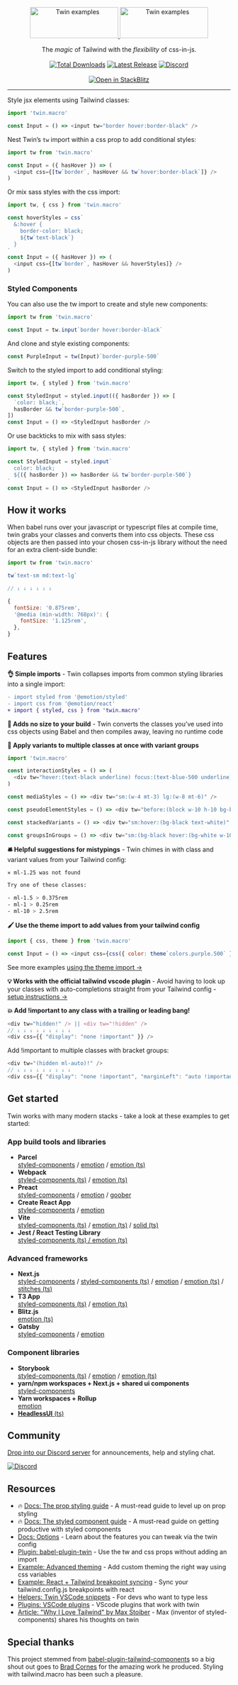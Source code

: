 <p align="center">
  <a href="https://github.com/ben-rogerson/twin.macro#gh-light-mode-only" target="_blank">
    <img src="./.github/logo-light.svg" alt="Twin examples" width="199" height="70">
  </a>
  <a href="https://github.com/ben-rogerson/twin.macro#gh-dark-mode-only" target="_blank">
    <img src="./.github/logo-dark.svg" alt="Twin examples" width="199" height="70">
  </a>
</p>

<p align="center">
    The <em>magic</em> of Tailwind with the <em>flexibility</em> of css-in-js.<br><br>
    <a href="https://www.npmjs.com/package/twin.macro"><img src="https://img.shields.io/npm/dt/twin.macro.svg" alt="Total Downloads"></a>
    <a href="https://www.npmjs.com/package/twin.macro"><img src="https://img.shields.io/npm/v/twin.macro.svg" alt="Latest Release"></a>
    <a href="https://discord.gg/Xj6x9z7"><img src="https://img.shields.io/discord/705884695400939552?label=discord&logo=discord" alt="Discord"></a>
    <br>
    <br>
    <a href="https://stackblitz.com/github/ben-rogerson/twin.examples/tree/master/vite-styled-components-typescript?file=src/App.tsx">
      <img
        alt="Open in StackBlitz"
        src="https://developer.stackblitz.com/img/open_in_stackblitz_small.svg"
      />
    </a>
</p>

---

Style jsx elements using Tailwind classes:

```js
import 'twin.macro'

const Input = () => <input tw="border hover:border-black" />
```

Nest Twin’s `tw` import within a css prop to add conditional styles:

```js
import tw from 'twin.macro'

const Input = ({ hasHover }) => (
  <input css={[tw`border`, hasHover && tw`hover:border-black`]} />
)
```

Or mix sass styles with the css import:

```js
import tw, { css } from 'twin.macro'

const hoverStyles = css`
  &:hover {
    border-color: black;
    ${tw`text-black`}
  }
`
const Input = ({ hasHover }) => (
  <input css={[tw`border`, hasHover && hoverStyles]} />
)
```

### Styled Components

You can also use the tw import to create and style new components:

```js
import tw from 'twin.macro'

const Input = tw.input`border hover:border-black`
```

And clone and style existing components:

```js
const PurpleInput = tw(Input)`border-purple-500`
```

Switch to the styled import to add conditional styling:

```js
import tw, { styled } from 'twin.macro'

const StyledInput = styled.input(({ hasBorder }) => [
  `color: black;`,
  hasBorder && tw`border-purple-500`,
])
const Input = () => <StyledInput hasBorder />
```

Or use backticks to mix with sass styles:

```js
import tw, { styled } from 'twin.macro'

const StyledInput = styled.input`
  color: black;
  ${({ hasBorder }) => hasBorder && tw`border-purple-500`}
`
const Input = () => <StyledInput hasBorder />
```

## How it works

When babel runs over your javascript or typescript files at compile time, twin grabs your classes and converts them into css objects.
These css objects are then passed into your chosen css-in-js library without the need for an extra client-side bundle:

```js
import tw from 'twin.macro'

tw`text-sm md:text-lg`

// ↓ ↓ ↓ ↓ ↓ ↓

{
  fontSize: '0.875rem',
  '@media (min-width: 768px)': {
    fontSize: '1.125rem',
  },
}
```

## Features

**👌 Simple imports** - Twin collapses imports from common styling libraries into a single import:

```diff
- import styled from '@emotion/styled'
- import css from '@emotion/react'
+ import { styled, css } from 'twin.macro'
```

**🐹 Adds no size to your build** - Twin converts the classes you’ve used into css objects using Babel and then compiles away, leaving no runtime code

**🍱 Apply variants to multiple classes at once with variant groups**

```js
import 'twin.macro'

const interactionStyles = () => (
  <div tw="hover:(text-black underline) focus:(text-blue-500 underline)" />
)

const mediaStyles = () => <div tw="sm:(w-4 mt-3) lg:(w-8 mt-6)" />

const pseudoElementStyles = () => <div tw="before:(block w-10 h-10 bg-black)" />

const stackedVariants = () => <div tw="sm:hover:(bg-black text-white)" />

const groupsInGroups = () => <div tw="sm:(bg-black hover:(bg-white w-10))" />
```

**🛎 Helpful suggestions for mistypings** - Twin chimes in with class and variant values from your Tailwind config:

```bash
✕ ml-1.25 was not found

Try one of these classes:

- ml-1.5 > 0.375rem
- ml-1 > 0.25rem
- ml-10 > 2.5rem
```

**🖌️ Use the theme import to add values from your tailwind config**

```js
import { css, theme } from 'twin.macro'

const Input = () => <input css={css({ color: theme`colors.purple.500` })} />
```

See more examples [using the theme import →](https://github.com/ben-rogerson/twin.macro/pull/106)

**💡 Works with the official tailwind vscode plugin** - Avoid having to look up your classes with auto-completions straight from your Tailwind config - [setup instructions →](https://github.com/ben-rogerson/twin.macro/discussions/227)

**💥 Add !important to any class with a trailing or leading bang!**

```js
<div tw="hidden!" /> || <div tw="!hidden" />
// ↓ ↓ ↓ ↓ ↓ ↓ ↓ ↓ ↓
<div css={{ "display": "none !important" }} />
```

Add !important to multiple classes with bracket groups:

```js
<div tw="(hidden ml-auto)!" />
// ↓ ↓ ↓ ↓ ↓ ↓ ↓ ↓ ↓
<div css={{ "display": "none !important", "marginLeft": "auto !important" }} />
```

## Get started

Twin works with many modern stacks - take a look at these examples to get started:

### App build tools and libraries

- **Parcel**<br/>[styled-components](https://github.com/ben-rogerson/twin.examples/tree/master/react-styled-components) / [emotion](https://github.com/ben-rogerson/twin.examples/tree/master/react-emotion) / [emotion (ts)](https://github.com/ben-rogerson/twin.examples/tree/master/react-emotion-typescript)
- **Webpack**<br/>[styled-components (ts)](https://github.com/ben-rogerson/twin.examples/tree/master/webpack-styled-components-typescript) / [emotion (ts)](https://github.com/ben-rogerson/twin.examples/tree/master/webpack-emotion-typescript)
- **Preact**<br/>[styled-components](https://github.com/ben-rogerson/twin.examples/tree/master/preact-styled-components) / [emotion](https://github.com/ben-rogerson/twin.examples/tree/master/preact-emotion) / [goober](https://github.com/ben-rogerson/twin.examples/tree/master/preact-goober)
- **Create React App**<br/>[styled-components](https://github.com/ben-rogerson/twin.examples/tree/master/cra-styled-components) / [emotion](https://github.com/ben-rogerson/twin.examples/tree/master/cra-emotion)
- **Vite**<br/>[styled-components (ts)](https://github.com/ben-rogerson/twin.examples/tree/master/vite-styled-components-typescript) / [emotion (ts)](https://github.com/ben-rogerson/twin.examples/tree/master/vite-emotion-typescript) / [solid (ts)](https://github.com/ben-rogerson/twin.examples/tree/master/vite-solid-typescript)
- **Jest / React Testing Library**<br/>[styled-components (ts) / emotion (ts)](https://github.com/ben-rogerson/twin.examples/tree/master/jest-testing-typescript)

### Advanced frameworks

- **Next.js**<br/>[styled-components](https://github.com/ben-rogerson/twin.examples/tree/master/next-styled-components) / [styled-components (ts)](https://github.com/ben-rogerson/twin.examples/tree/master/next-styled-components-typescript) / [emotion](https://github.com/ben-rogerson/twin.examples/tree/master/next-emotion) / [emotion (ts)](https://github.com/ben-rogerson/twin.examples/tree/master/next-emotion-typescript) / [stitches (ts)](https://github.com/ben-rogerson/twin.examples/tree/master/next-stitches-typescript)
- **T3 App**<br/>[styled-components (ts)](https://github.com/ben-rogerson/twin.examples/tree/master/t3-styled-components-typescript) /
  [emotion (ts)](https://github.com/ben-rogerson/twin.examples/tree/master/t3-emotion-typescript)
- **Blitz.js**<br/>[emotion (ts)](https://github.com/ben-rogerson/twin.examples/tree/master/blitz-emotion-typescript)
- **Gatsby**<br/>[styled-components](https://github.com/ben-rogerson/twin.examples/tree/master/gatsby-styled-components) / [emotion](https://github.com/ben-rogerson/twin.examples/tree/master/gatsby-emotion)

### Component libraries

- **Storybook**<br/>[styled-components (ts)](https://github.com/ben-rogerson/twin.examples/tree/master/storybook-styled-components-typescript) / [emotion](https://github.com/ben-rogerson/twin.examples/tree/master/storybook-emotion) / [emotion (ts)](https://github.com/ben-rogerson/twin.examples/tree/master/storybook-emotion-typescript)
- **yarn/npm workspaces + Next.js + shared ui components**<br/>[styled-components](https://github.com/ben-rogerson/twin.examples/tree/master/component-library-styled-components)
- **Yarn workspaces + Rollup**<br/>[emotion](https://github.com/ben-rogerson/twin.examples/tree/master/component-library-emotion)
- [**HeadlessUI** (ts)](https://github.com/ben-rogerson/twin.examples/tree/master/headlessui-typescript)

## Community

[Drop into our Discord server](https://discord.gg/Xj6x9z7) for announcements, help and styling chat.

<a href="https://discord.gg/Xj6x9z7"><img src="https://img.shields.io/discord/705884695400939552?label=discord&logo=discord" alt="Discord"></a>

## Resources

- 🔥 [Docs: The prop styling guide](https://github.com/ben-rogerson/twin.macro/blob/master/docs/prop-styling-guide.md) - A must-read guide to level up on prop styling
- 🔥 [Docs: The styled component guide](https://github.com/ben-rogerson/twin.macro/blob/master/docs/styled-component-guide.md) - A must-read guide on getting productive with styled components
- [Docs: Options](https://github.com/ben-rogerson/twin.macro/blob/master/docs/options.md) - Learn about the features you can tweak via the twin config
- [Plugin: babel-plugin-twin](https://github.com/ben-rogerson/babel-plugin-twin) - Use the tw and css props without adding an import
- [Example: Advanced theming](https://github.com/ben-rogerson/twin.macro/blob/master/docs/advanced-theming.md) - Add custom theming the right way using css variables
- [Example: React + Tailwind breakpoint syncing](https://gist.github.com/ben-rogerson/b4b406dffcc18ae02f8a6c8c97bb58a8) - Sync your tailwind.config.js breakpoints with react
- [Helpers: Twin VSCode snippets](https://gist.github.com/ben-rogerson/c6b62508e63b3e3146350f685df2ddc9) - For devs who want to type less
- [Plugins: VSCode plugins](https://github.com/ben-rogerson/twin.macro/discussions/227) - VScode plugins that work with twin
- [Article: "Why I Love Tailwind" by Max Stoiber](https://mxstbr.com/thoughts/tailwind) - Max (inventor of styled-components) shares his thoughts on twin

## Special thanks

This project stemmed from [babel-plugin-tailwind-components](https://github.com/bradlc/babel-plugin-tailwind-components) so a big shout out goes to [Brad Cornes](https://github.com/bradlc) for the amazing work he produced. Styling with tailwind.macro has been such a pleasure.
